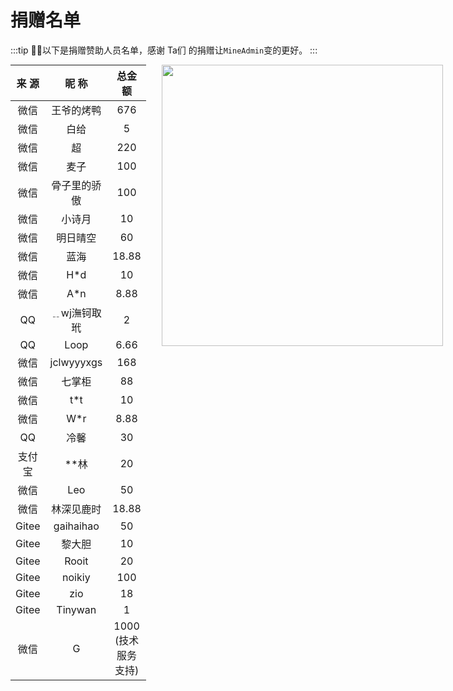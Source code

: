 # 捐赠名单

:::tip
💝🎉以下是捐赠赞助人员名单，感谢 Ta们 的捐赠让`MineAdmin`变的更好。
:::

<div class="donation">

| 来  源           | 昵  称          |总金额          |
| ------------- |:-------------:|:-------------:|
| 微信 | 王爷的烤鸭 | 676 |
| 微信 | 白给 | 5 |
| 微信 | 超 | 220 |
| 微信 | 麦子 | 100 |
| 微信 | 骨子里的骄傲 | 100 |
| 微信 | 小诗月 | 10 |
| 微信 | 明日晴空 | 60 |
| 微信 | 蓝海 | 18.88 |
| 微信 | H*d | 10 |
| 微信 | A*n | 8.88 |
| QQ | ﹎wj潕钶取玳 | 2 |
| QQ | Loop | 6.66 |
| 微信 | jclwyyyxgs | 168 |
| 微信 | 七掌柜 | 88 |
| 微信 | t*t | 10 |
| 微信 | W*r | 8.88 |
| QQ | 冷馨 | 30 |
| 支付宝 | **林 | 20 |
| 微信 | Leo | 50 |
| 微信 | 林深见鹿时 | 18.88 |
| Gitee | gaihaihao | 50 |
| Gitee | 黎大胆 | 10 |
| Gitee | Rooit | 20 |
| Gitee | noikiy | 100 |
| Gitee | zio | 18 |
| Gitee | Tinywan | 1 |
| 微信 | G | 1000 (技术服务支持) |


<div class="qrcode">
    <img src="https://doc.mineadmin.com/qrcode.jpg" width="450" />
</div>

</div>

<style scoped>
.theme-default-content:not(.custom) {
  position: relative;
}
table {
  display: inline-table !important;
  width: 530px;
  margin: 0;
}
table tbody td {
  text-align:center;
}
.donation {
  display: flex;
}

.qrcode {
 margin-left: 25px;
}
</style>